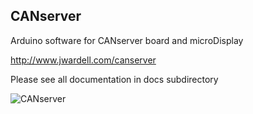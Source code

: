 ## CANserver
Arduino software for CANserver board and microDisplay

http://www.jwardell.com/canserver

Please see all documentation in docs subdirectory

![CANserver](img/server3d.jpg)
